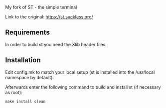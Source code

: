 My fork of ST - the simple terminal

Link to the original:
https://st.suckless.org/

Requirements
------------
In order to build st you need the Xlib header files.


Installation
------------
Edit config.mk to match your local setup (st is installed into
the /usr/local namespace by default).

Afterwards enter the following command to build and install st (if
necessary as root):

	make install clean
